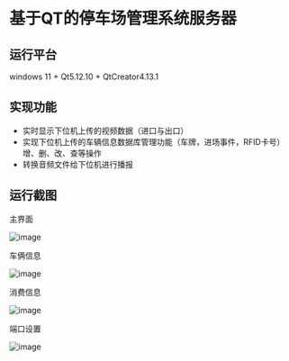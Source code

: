 # 基于QT的停车场管理系统服务器
## 运行平台
windows 11 + Qt5.12.10 + QtCreator4.13.1

## 实现功能
- 实时显示下位机上传的视频数据（进口与出口）
- 实现下位机上传的车辆信息数据库管理功能（车牌，进场事件，RFID卡号）增、删、改、查等操作
- 转换音频文件给下位机进行播报

## 运行截图
主界面

![image](https://github.com/user-attachments/assets/8d66ddee-1b17-4cf0-bcd5-05ecf8cf65de)

车俩信息

![image](https://github.com/user-attachments/assets/2eafe6cd-85af-4401-9658-fd4d25791577)

消费信息

![image](https://github.com/user-attachments/assets/b85c21c6-c7ec-47c8-bc01-91625cf39f1a)

端口设置

![image](https://github.com/user-attachments/assets/ba391596-76be-4422-9ff6-0ce41c987b30)

